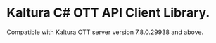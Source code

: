 # Kaltura C# OTT API Client Library.
Compatible with Kaltura OTT server version 7.8.0.29938 and above.
